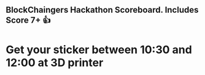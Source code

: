 ## BlockChaingers Hackathon Scoreboard. Includes Score 7+ 👍 
# Get your sticker between 10:30 and 12:00 at 3D printer

